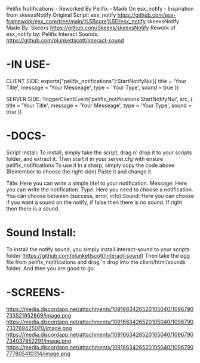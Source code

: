 Pelifix Notifications - Reworked By Pelifix - Made On esx_notify - Inspiration from skeexsNotify
Original Script: esx_notify https://github.com/esx-framework/esx_core/tree/main/%5Bcore%5D/esx_notify
skeexsNotify Made By: Skeexs https://github.com/Skeexs/skeexsNotify
Rework of esx_notify by: Pelifix
Interact Sounds: https://github.com/plunkettscott/interact-sound


# -IN USE-

CLIENT SIDE:
exports["pelifix_notifications"]:StartNotifyNui({ title = 'Your Title', message = 'Your Messeage', type = 'Your Type', sound = true })

SERVER SIDE:
TriggerClientEvent('pelifix_notifications:StartNotifyNui', src, { title = 'Your Title', message = 'Your Messeage', type = 'Your Type', sound = true })

# -DOCS-

Script Install: 
To install, simply take the script, drag n' drop it to your scripts folder, and extract it. Then start it in your server.cfg with ensure pelifix_notifications
To use it in a sharp, simply copy the code above (Remember to choose the right side) Paste it and change it.

Title: Here you can write a simple titel to your notification. 
Message: Here you can write the notification.
Type: Here you need to choose a notification. You can choose between (success, error, info)
Sound: Here you can choose if you want a sound on the notify, if false then there is no sound. If right then there is a sound.

# Sound Install:

To install the notify sound, you simply install interact-sound to your scripts folder (https://github.com/plunkettscott/interact-sound) Then take the ogg file from pelifix_notifications and drag 'n drop into the client/html/sounds folder. And then you are good to go.

# -SCREENS-
https://media.discordapp.net/attachments/1091663426520105040/1096790733521952869/image.png
https://media.discordapp.net/attachments/1091663426520105040/1096790733769425070/image.png
https://media.discordapp.net/attachments/1091663426520105040/1096790734037852291/image.png
https://media.discordapp.net/attachments/1091663426520105040/1096790777805410314/image.png
